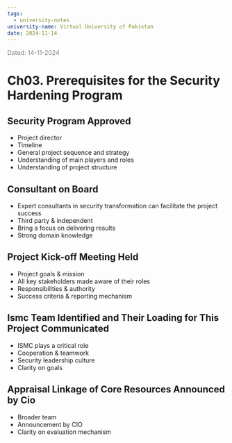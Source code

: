 ```yaml
---
tags:
  - university-notes
university-name: Virtual University of Pakistan
date: 2024-11-14
---
```


<span style="color: gray;">Dated: 14-11-2024</span>

# Ch03. Prerequisites for the Security Hardening Program

## Security Program Approved

- Project director
- Timeline
- General project sequence and strategy
- Understanding of main players and roles
- Understanding of project structure

## Consultant on Board

- Expert consultants in security transformation can facilitate the project success
- Third party & independent
- Bring a focus on delivering results
- Strong domain knowledge

## Project Kick-off Meeting Held

- Project goals & mission
- All key stakeholders made aware of their roles
- Responsibilities & authority
- Success criteria & reporting mechanism

## Ismc Team Identified and Their Loading for This Project Communicated

- ISMC plays a critical role
- Cooperation & teamwork
- Security leadership culture
- Clarity on goals

## Appraisal Linkage of Core Resources Announced by Cio

- Broader team
- Announcement by CIO
- Clarity on evaluation mechanism